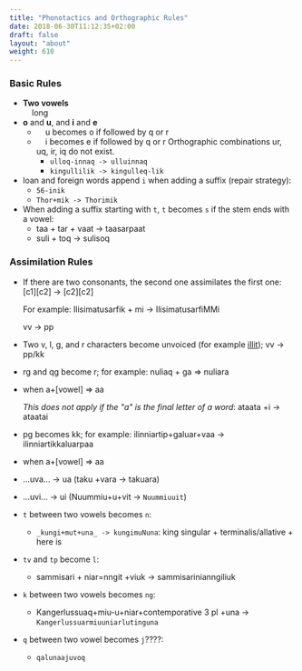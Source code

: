 ```yaml
---
title: "Phonotactics and Orthographic Rules"
date: 2018-06-30T11:12:35+02:00
draft: false
layout: "about"
weight: 610
---
```

### Basic Rules

* **Two vowels**  
&nbsp;&nbsp;&nbsp;&nbsp;long
* **o** and **u**, and **i** and **e**
   * &nbsp;&nbsp;&nbsp;&nbsp;u becomes o if followed by q or r
   * &nbsp;&nbsp;&nbsp;&nbsp;i becomes e if followed by q or r
    Orthographic combinations ur, uq, ir, iq do not exist.
     * `ulloq-innaq -> ulluinnaq`
     * `kingullilik -> kingulleq-lik`
* loan and foreign words append `i` when adding a suffix (repair strategy):
  * `56-inik`
  * `Thor+mik -> Thorimik`
* When adding a suffix starting with `t`, `t` becomes `s` if the stem ends with a vowel:
  * taa + tar + vaat -> taasarpaat
  * suli + toq -> sulisoq 


### Assimilation Rules
*   If there are two consonants, the second one assimilates the first one: \[c1\]\[c2\] -> \[c2\]\[c2\]
    
    For example: Ilisimatusarfik + mi -> IlisimatusarfiMMi
    
    vv -> pp
*   Two v, l, g, and r characters become unvoiced (for example [illit](pronunciation.html)); vv -> pp/kk
*   rg and qg become r; for example: nuliaq + ga => nuliara
*   when a+\[vowel\] => aa
    
    _This does not apply if the "a" is the final letter of a word_: ataata +i -> ataatai
*   pg becomes kk; for example: ilinniartip+galuar+vaa -> ilinniartikkaluarpaa
*   when a+\[vowel\] => aa
* ...uva... -> ua (taku +vara -&gt; takuara)
* ...uvi... -> ui  (Nuummiu+u+vit -> `Nuummiuuit`)
* `t` between two vowels becomes `n`:
  * `_kungi+mut+una_ -> kungimuNuna`:  king singular + terminalis/allative + here is
* `tv` and `tp` become `l`:
  * sammisari + niar=nngit +viuk -> sammisarinianngiliuk
* `k` between two vowels becomes `ng`:
  * Kangerlussuaq+miu-u+niar+contemporative 3 pl +una -> `Kangerlussuarmiuuniarlutinguna`
* `q` between two vowel becomes `j`????:
  * `qalunaajuvoq`
